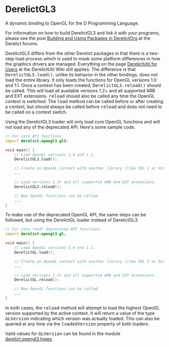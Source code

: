 DerelictGL3
===========

A dynamic binding to OpenGL for the D Programming Language.

For information on how to build DerelictGL3 and link it with your programs, please see the post [Building and Using Packages in DerelictOrg](http://dblog.aldacron.net/forum/index.php?topic=841.0) at the Derelict forums.

DerelictGL3 differs from the other Derelict packages in that there is a two-step load process which is used to mask some platform differences in how the graphics drivers are managed. Everything on the page [DerelictUtil for Users](https://github.com/DerelictOrg/DerelictUtil/wiki/DerelictUtil-for-Users) at the DerelictUtil Wiki still applies. The difference is that <tt>DerelictGL3.load()</tt>, unlike its behavior in the other bindings, does not load the entire library. It only loads the functions for OpenGL versions 1.0 and 1.1. Once a context has been created, <tt>DerelictGL3.reload()</tt> should be called. This will load all available versions 1.2+ and all supported ARB and EXT extensions. <tt>reload</tt> should also be called any time the OpenGL context is switched. The <tt>load</tt> method can be called before or after creating a context, but should always be called before <tt>reload</tt> and does not need to be called on a context switch.

Using the DerelictGL3 loader will only load core OpenGL functions and will not load any of the deprecated API. Here's some sample code.

```D
// For core API functions.
import derelict.opengl3.gl3;

void main() {
    // Load OpenGL versions 1.0 and 1.1.
    DerelictGL3.load();

    // Create an OpenGL context with another library (like SDL 2 or GLFW 3)
    ...

    // Load versions 1.2+ and all supported ARB and EXT extensions.
    DerelictGL3.reload();

    // Now OpenGL functions can be called.
    ...
}
```

To make use of the deprecated OpenGL API, the same steps can be followed, but using the DerelictGL loader instead of DerelictGL3.
```D
// For core *and* deprecated API functions.
import derelict.opengl3.gl;

void main() {
    // Load OpenGL versions 1.0 and 1.1.
    DerelictGL.load();

    // Create an OpenGL context with another library (like SDL 2 or GLFW 3)
    ...

    // Load versions 1.2+ and all supported ARB and EXT extensions.
    DerelictGL.reload();

    // Now OpenGL functions can be called.
    ...
}
```

In both cases, the <tt>reload</tt> method will attempt to load the highest OpenGL version supported by the active context. It will return a value of the type <tt>GLVersion</tt> indicating which version was actually loaded. This can also be queried at any time via the <tt>loadedVersion</tt> property of both loaders.

Valid values for <tt>GLVersion</tt> can be found in the module [derelict.opengl3.types](https://github.com/DerelictOrg/DerelictGL3/blob/master/source/derelict/opengl3/types.d#L89).

